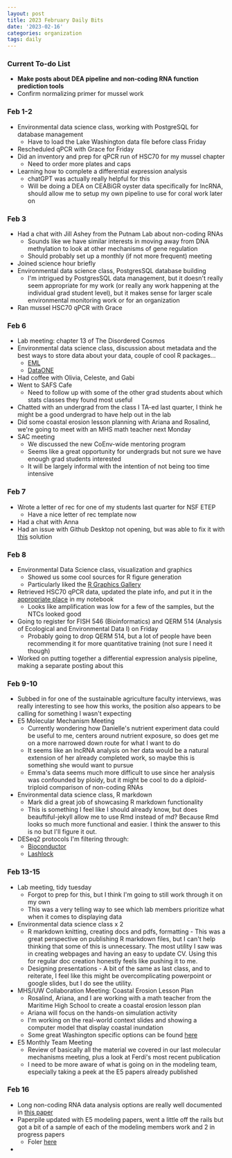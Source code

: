 ```yaml
---
layout: post
title: 2023 February Daily Bits
date: '2023-02-16'
categories: organization
tags: daily
---
```

### Current To-do List
* **Make posts about DEA pipeline and non-coding RNA function prediction tools**
* Confirm normalizing primer for mussel work

### Feb 1-2
* Environmental data science class, working with PostgreSQL for database management
  * Have to load the Lake Washington data file before class Friday
* Rescheduled qPCR with Grace for Friday
* Did an inventory and prep for qPCR run of HSC70 for my mussel chapter
  * Need to order more plates and caps
* Learning how to complete a differential expression analysis
  * chatGPT was actually really helpful for this
  * Will be doing a DEA on CEABiGR oyster data specifically for lncRNA, should         allow me to setup my own pipeline to use for coral work later on

### Feb 3
* Had a chat with Jill Ashey from the Putnam Lab about non-coding RNAs
  * Sounds like we have similar interests in moving away from DNA methylation to       look at other mechanisms of gene regulation
  * Should probably set up a monthly (if not more frequent) meeting
* Joined science hour briefly
* Environmental data science class, PostgresSQL database building
  * I'm intrigued by PostgresSQL data management, but it doesn't really seem           appropriate for my work (or really any work happening at the individual grad       student level), but it makes sense for larger scale environmental monitoring       work or for an organization
* Ran mussel HSC70 qPCR with Grace

### Feb 6
* Lab meeting: chapter 13 of The Disordered Cosmos
* Environmental data science class, discussion about metadata and the best ways to   store data about your data, couple of cool R packages...
  * [EML](https://docs.ropensci.org/EML/index.html)
  * [DataONE](https://github.com/DataONEorg/rdataone)
* Had coffee with Olivia, Celeste, and Gabi
* Went to SAFS Cafe
  * Need to follow up with some of the other grad students about which stats           classes they found most useful
* Chatted with an undergrad from the class I TA-ed last quarter, I think he might    be a good undergrad to have help out in the lab
* Did some coastal erosion lesson planning with Ariana and Rosalind, we're going to   meet with an MHS math teacher next Monday
* SAC meeting
  * We discussed the new CoEnv-wide mentoring program
  * Seems like a great opportunity for undergrads but not sure we have enough grad     students interested
  * It will be largely informal with the intention of not being too time intensive

### Feb 7
* Wrote a letter of rec for one of my students last quarter for NSF ETEP
  * Have a nice letter of rec template now
* Had a chat with Anna
* Had an issue with Github Desktop not opening, but was able to fix it with          [this](https://github.com/desktop/desktop/issues/14735) solution

### Feb 8
* Environmental Data Science class, visualization and graphics
  * Showed us some cool sources for R figure generation
  * Particularly liked the [R Graphics Gallery](https://r-graph-gallery.com/)
* Retrieved HSC70 qPCR data, updated the plate info, and put it in the [appropriate   place](https://zbengt.github.io/2023-02-03-Mussel_HeatStress_Primers/) in my       notebook
  * Looks like amplification was low for a few of the samples, but the NTCs looked     good
* Going to register for FISH 546 (Bioinformatics) and QERM 514 (Analysis of          Ecological and Environmental Data I) on Friday
  * Probably going to drop QERM 514, but a lot of people have been recommending it     for more quantitative training (not sure I need it though)
* Worked on putting together a differential expression analysis pipeline, making a   separate posting about this

### Feb 9-10
* Subbed in for one of the sustainable agriculture faculty interviews, was really interesting to see how this works, the position also appears to be calling for something I wasn't expecting
* E5 Molecular Mechanism Meeting
  * Currently wondering how Danielle's nutrient experiment data could be useful to me,           centers around nutrient exposure, so does get me on a more narrowed down route for what I     want to do
  * It seems like an lncRNA analysis on her data would be a natural extension of her already     completed work, so maybe this is something she would want to pursue
  * Emma's data seems much more difficult to use since her analysis was confounded by ploidy,     but it might be cool to do a diploid-triploid comparison of non-coding RNAs
* Environmental data science class, R markdown
  * Mark did a great job of showcasing R markdown functionality
  * This is something I feel like I should already know, but does beauftiful-jekyll allow me     to use Rmd instead of md? Because Rmd looks so much more functional and easier. I think      the answer to this is no but I'll figure it out.
* DESeq2 protocols I'm filtering through:
  * [Bioconductor](http://bioconductor.org/packages/devel/bioc/vignettes/DESeq2/inst/doc/DESeq2.html)
  * [Lashlock](https://lashlock.github.io/compbio/R_presentation.html)

### Feb 13-15
* Lab meeting, tidy tuesday
  * Forgot to prep for this, but I think I'm going to still work through it on my own
  * This was a very telling way to see which lab members prioritize what when it comes to        displaying data
* Environmental data science class x 2
  * R markdown knitting, creating docs and pdfs, formatting - This was a great perspective on     publishing R markdown files, but I can't help thinking that some of this is unnecessary.     The most utility I saw was in creating webpages and having an easy to update CV. Using       this for regular doc creation honestly feels like pushing it to me.
  * Designing presentations - A bit of the same as last class, and to reiterate, I feel like     this might be overcomplicating powerpoint or google slides, but I do see the utility.
* MHS/UW Collaboration Meeting: Coastal Erosion Lesson Plan
  * Rosalind, Ariana, and I are working with a math teacher from the Maritime High School to     create a coastal erosion lesson plan
  * Ariana will focus on the hands-on simulation activity
  * I'm working on the real-world context slides and showing a computer model that display       coastal inundation
  * Some great Washington specific options can be found [here](https://wacoastalnetwork.com/project-support/mappers-and-visualizations/)
* E5 Monthly Team Meeting
  * Review of basically all the material we covered in our last molecular mechanisms meeting,     plus a look at Ferdi's most recent publication
  * I need to be more aware of what is going on in the modeling team, especially taking a        peek at the E5 papers already published

### Feb 16
* Long non-coding RNA data analysis options are really well documented in [this paper](https://www.sciencedirect.com/science/article/pii/S0304383518300028?via%3Dihub)
* Paperpile updated with E5 modeling papers, went a little off the rails but got a bit of a    sample of each of the modeling members work and 2 in progress papers
    * Foler [here](https://paperpile.com/shared/UeBpXp)
* 
